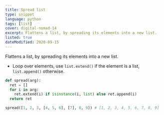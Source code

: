 ```yaml
---
title: Spread list
type: snippet
language: python
tags: [list]
cover: digital-nomad-14
excerpt: Flattens a list, by spreading its elements into a new list.
listed: true
dateModified: 2020-09-15
---
```


Flattens a list, by spreading its elements into a new list.

- Loop over elements, use `list.extend()` if the element is a list, `list.append()` otherwise.

```py
def spread(arg):
  ret = []
  for i in arg:
    ret.extend(i) if isinstance(i, list) else ret.append(i)
  return ret

spread([1, 2, 3, [4, 5, 6], [7], 8, 9]) # [1, 2, 3, 4, 5, 6, 7, 8, 9]
```
